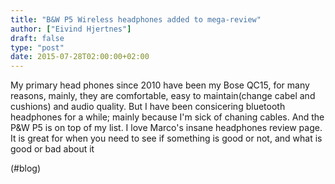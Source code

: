 ```yaml
---
title: "B&W P5 Wireless headphones added to mega-review"
author: ["Eivind Hjertnes"]
draft: false
type: "post"
date: 2015-07-28T02:00:00+02:00
---
```


My primary head phones since 2010 have been my Bose QC15, for many
reasons, mainly, they are comfortable, easy to maintain(change cabel and
cushions) and audio quality. But I have been consicering bluetooth
headphones for a while; mainly because I'm sick of chaning cables. And
the P&W P5 is on top of my list. I love Marco's insane headphones review
page. It is great for when you need to see if something is good or not,
and what is good or bad about it

(#blog)
